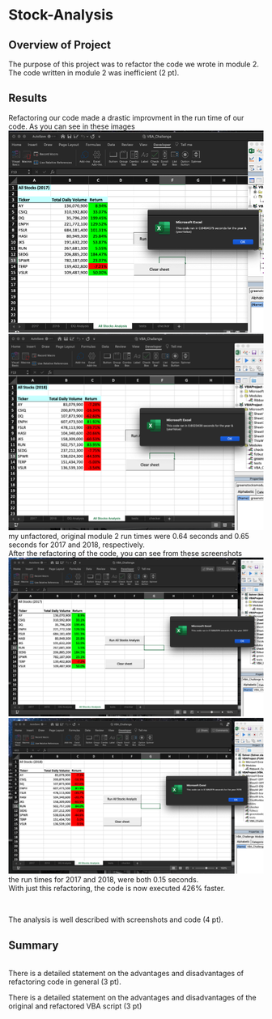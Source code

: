 # Stock-Analysis

## Overview of Project 
The purpose of this project was to refactor the code we wrote in module 2. The code written in module 2 was inefficient  (2 pt).


## Results 
Refactoring our code made a drastic improvment in the run time of our code. As you can see in these images  ![module exercise 2017](https://github.com/tylersojka/Stock-Analysis/blob/master/Resources/Unrefactored_2017.png)
![module exercise 2018](https://github.com/tylersojka/Stock-Analysis/blob/master/Resources/Unrefactored_2018.png) my unfactored, original module 2 run times were 0.64 seconds and 0.65 seconds for 2017 and 2018, respectively. 
<br>
After the refactoring of the code, you can see from these screenshots ![VBA_Challenge 2017](https://github.com/tylersojka/Stock-Analysis/blob/master/Resources/VBA_Challenge_2017.png)
![VBA_Challenge 2018](https://github.com/tylersojka/Stock-Analysis/blob/master/Resources/VBA_Challenge_2018.png) the run times for 2017 and 2018, were both 0.15 seconds. 
<br>
With just this refactoring, the code is now executed 426% faster. 

<br>



The analysis is well described with screenshots and code (4 pt).

## Summary


<br>
There is a detailed statement on the advantages and disadvantages of refactoring code in general (3 pt).

There is a detailed statement on the advantages and disadvantages of the original and refactored VBA script (3 pt)
